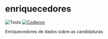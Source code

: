 # enriquecedores

![Tests](https://github.com/candidatos-info/enriquecedores/workflows/Tests/badge.svg) [![Codecov](https://codecov.io/gh/candidatos-info/enriquecedores/branch/master/graph/badge.svg)](https://codecov.io/gh/candidatos-info/enriquecedores)

Enriquecedores de dados sobre as candidaturas 
